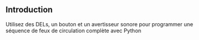 ## Introduction

Utilisez des DELs, un bouton et un avertisseur sonore pour programmer une séquence de feux de circulation complète avec Python